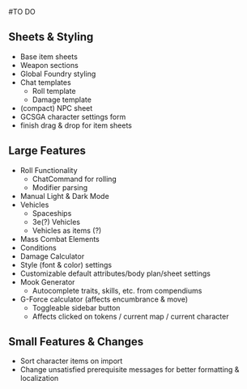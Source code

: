 #TO DO
## Sheets & Styling
- Base item sheets
- Weapon sections
- Global Foundry styling
- Chat templates
	- Roll template
	- Damage template
- (compact) NPC sheet
- GCSGA character settings form
- finish drag & drop for item sheets
## Large Features
- Roll Functionality
	- ChatCommand for rolling
	- Modifier parsing
- Manual Light & Dark Mode
- Vehicles
	- Spaceships
	- 3e(?) Vehicles
	- Vehicles as items (?)
- Mass Combat Elements
- Conditions
- Damage Calculator
- Style (font & color) settings
- Customizable default attributes/body plan/sheet settings
- Mook Generator
	- Autocomplete traits, skills, etc. from compendiums
- G-Force calculator (affects encumbrance & move)
	- Toggleable sidebar button
	- Affects clicked on tokens / current map / current character
## Small Features & Changes
- Sort character items on import
- Change unsatisfied prerequisite messages for better formatting & localization
